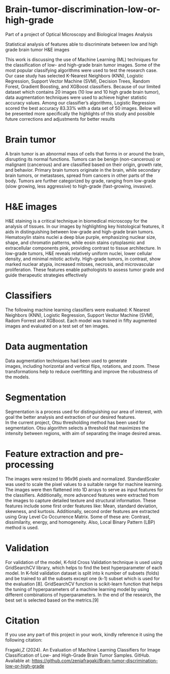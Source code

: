 # Brain-tumor-discrimination-low-or-high-grade

 Part of a project of Optical Microscopy and Biological Images Analysis

 Statistical analysis of features able to discriminate between low and high grade brain tumor H&amp;E images

 This work is discussing the use of Machine Learning (ML) techniques for the classification of low- and high-grade brain tumor images. 
 Some of the most popular classifying algorithms were used to test the research case. Our case study has selected K-Nearest Neighbors (KNN), Logistic Regression, Support Vector Machine (SVM), Decision Trees, Random 
 Forest, Gradient Boosting, and XGBoost classifiers. Because of our limited dataset which contains 20 images (10 low and 10 high grade brain tumor), data augmentation techniques were used to achieve higher 
 statistic accuracy values. 
 Among our classifier’s algorithms, Logistic Regression scored the best accuracy 83.33% with a data set of 50 images. Below will be presented more specifically the highlights of this study and possible future 
 corrections and adjustments for better results


# Brain tumor


A brain tumor is an abnormal mass of cells that forms in or around the brain, disrupting its normal functions. Tumors can be benign (non-cancerous) or malignant (cancerous) and are classified based on their origin, growth rate, and behavior.
Primary brain tumors originate in the brain, while secondary brain tumors, or metastases, spread from cancers in other parts of the body. Tumors are further categorized by grade, ranging from low-grade (slow growing, less aggressive) to high-grade (fast-growing, invasive).

# H&E images


H&E staining is a critical technique in biomedical microscopy for the analysis of tissues. In our images by highlighting key histological features, it aids in distinguishing between low-grade and high-grade brain tumors. Hematoxylin stains nuclei a deep blue purple, emphasizing nuclear size, shape, and chromatin patterns, while eosin stains cytoplasmic and extracellular components pink, providing contrast to tissue architecture.
In low-grade tumors, H&E reveals relatively uniform nuclei, lower cellular density, and minimal mitotic activity. High-grade tumors, in contrast, show marked nuclear atypia, increased mitoses, necrosis, and microvascular proliferation. These features enable pathologists to assess tumor grade and guide therapeutic strategies effectively


# Classifiers


The following machine learning classifiers were evaluated: K
Nearest Neighbors (KNN), Logistic Regression, Support 
Vector Machine (SVM), Radom Forrest and XGBoost. Each 
model was trained in fifty augmented images and evaluated on 
a test set of ten images.

# Data augmentation


Data augmentation techniques had been used to generate  
images, including horizontal and vertical flips, rotations, and 
zoom. These transformations help to reduce overfitting and 
improve the robustness of the models.

# Segmentation

Segmentation is a process used for distinguishing our area of 
interest, with goal the better analysis and extraction of our 
desired features.  
In the current project, Otsu thresholding method has been used 
for segmentation. Otsu algorithm selects a threshold that 
maximizes the intensity between regions, with aim of 
separating the image desired areas.

# Feature extraction and pre-processing 


The images were resized to 96x96 pixels and normalized. 
StandardScaler was used to scale the pixel values to a suitable 
range for machine learning. The images were then flattened into 
1D arrays to serve as input features for the classifiers. 
Additionally, more advanced features were extracted from the 
images to capture detailed texture and structural information. 
These features include some first order features like: Mean, 
standard deviation, skewness, and kurtosis. Additionally, 
second order features are extracted using Gray Level Co
Occurrence Matrix. Some of these are: Contrast, dissimilarity, 
energy, and homogeneity. Also, Local Binary Pattern (LBP) 
method is used. 

# Validation 


For validation of the model, K-fold Cross Validation technique 
is used using GridSearchCV library, which helps to find the best 
hyperparameter of each model. In K-fold validation dataset is 
split into k number of subsets (folds) and be trained to all the 
subsets except one (k-1) subset which is used for the evaluation 
[8]. GridSearchCV function is scikit-learn function that helps 
the tuning of hyperparameters of a machine learning model by 
using different combinations of hyperparameters. In the end of 
the research, the best set is selected based on the metrics.[9]

# Citation

If you use any part of this project in your work, kindly reference it using the following citation:

Fragaki,Z (2024). An Evaluation of Machine Learning Classifiers for Image Classification of Low- and High-Grade Brain Tumor Samples. GitHub. Available at: https://github.com/zeniafragaki/Brain-tumor-discrimination-low-or-high-grade
